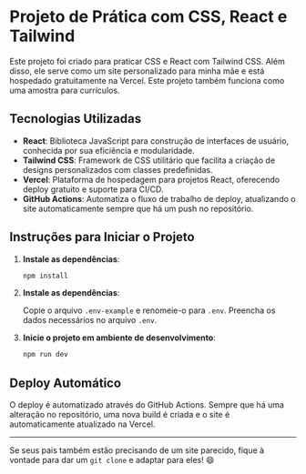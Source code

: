 # Projeto de Prática com CSS, React e Tailwind

Este projeto foi criado para praticar CSS e React com Tailwind CSS. Além disso, ele serve como um site personalizado para minha mãe e está hospedado gratuitamente na Vercel. Este projeto também funciona como uma amostra para currículos.

## Tecnologias Utilizadas

- **React**: Biblioteca JavaScript para construção de interfaces de usuário, conhecida por sua eficiência e modularidade.
- **Tailwind CSS**: Framework de CSS utilitário que facilita a criação de designs personalizados com classes predefinidas.
- **Vercel**: Plataforma de hospedagem para projetos React, oferecendo deploy gratuito e suporte para CI/CD.
- **GitHub Actions**: Automatiza o fluxo de trabalho de deploy, atualizando o site automaticamente sempre que há um push no repositório.

## Instruções para Iniciar o Projeto

1. **Instale as dependências**:
   ```bash
   npm install
   ```

2. **Instale as dependências**:

    Copie o arquivo `.env-example` e renomeie-o para `.env`.
    Preencha os dados necessários no arquivo `.env`.

3. **Inicie o projeto em ambiente de desenvolvimento**:
   ```bash
   npm run dev
   ```

## Deploy Automático

O deploy é automatizado através do GitHub Actions. Sempre que há uma alteração no repositório, uma nova build é criada e o site é automaticamente atualizado na Vercel.

<hr>

Se seus pais também estão precisando de um site parecido, fique à vontade para dar um `git clone` e adaptar para eles! 😄
